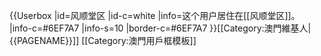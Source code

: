 {{Userbox
  |id=风顺堂区
  |id-c=white
  |info=这个用户居住在[[风顺堂区]]。
  |info-c=#6EF7A7
  |info-s=10
  |border-c=#6EF7A7
}}<includeonly>[[Category:澳門維基人|{{PAGENAME}}]]</includeonly><noinclude>
[[Category:澳門用戶框模板]]</noinclude>